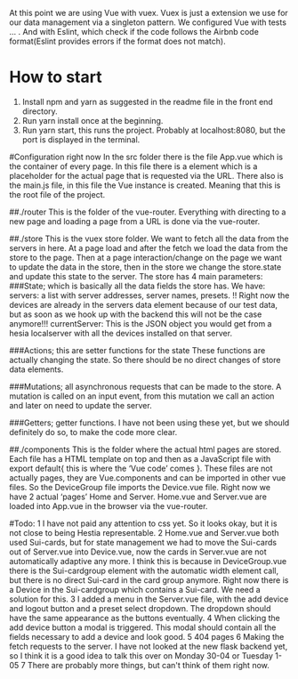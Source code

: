 At this point we are using Vue with vuex. Vuex is just a extension we use for our data management via a singleton pattern. We configured Vue with tests ... . And with Eslint, which check if the code follows the Airbnb code format(Eslint provides errors if the format does not match).

# How to start
1. Install npm and yarn as suggested in the readme file in the front end directory.
2. Run yarn install once at the beginning.
3. Run yarn start, this runs the project. Probably at localhost:8080, but the port is displayed in the terminal.

#Configuration right now
In the src folder there is the file App.vue which is the container of every page. In this file there is a <router-view> element which is a placeholder for the actual page that is requested via the URL. There also is the main.js file, in this file the Vue instance is created. Meaning that this is the root file of the project.

##./router
This is the folder of the vue-router. Everything with directing to a new page and loading a page from a URL is done via the vue-router.

##./store
This is the vuex store folder. We want to fetch all the data from the servers in here. At a page load and after the fetch we load the data from the store to the page. Then at a page interaction/change on the page we want to update the data in the store, then in the store we change the store.state and update this state to the server.
The store has 4 main parameters:
###State; which is basically all the data fields the store has.
We have:
        servers: a list with server addresses, server names, presets. !! Right now the devices are already in the servers data element because of our test data, but as soon as we hook up with the backend this will not be the case anymore!!!
        currentServer: This is the JSON object you would get from a hesia localserver with all the devices installed on that server.

###Actions; this are setter functions for the state
        These functions are actually changing the state. So there should be no direct changes of store data elements.

###Mutations; all asynchronous requests that can be made to the store.
        A mutation is called on an input event, from this mutation we call an action and later on need to update the server.

###Getters; getter functions.
        I have not been using these yet, but we should definitely do so, to make the code more clear.

##./components
This is the folder where the actual html pages are stored. Each file has a HTML template on top and then as a JavaScript file with export default{ this is where the ‘Vue code’ comes }. These files are not actually pages, they are Vue.components and can be imported in other vue files. So the DeviceGroup file imports the Device.vue file.
Right now we have 2 actual ‘pages’ Home and Server. Home.vue and Server.vue are loaded into App.vue in the browser via the vue-router.

#Todo:
1 I have not paid any attention to css yet. So it looks okay, but it is not close to being Hestia representable.
2 Home.vue and Server.vue both used Sui-cards, but for state management we had to move the Sui-cards out of Server.vue into Device.vue, now the cards in Server.vue are not automatically adaptive any more. I think this is because in DeviceGroup.vue there is the Sui-cardgroup element with the automatic width element call, but there is no direct Sui-card in the card group anymore. Right now there is a Device in the Sui-cardgroup which contains a Sui-card. We need a solution for this.
3 I added a menu in the Server.vue file, with the add device and logout button and a preset select dropdown. The dropdown should have the same appearance as the buttons eventually. 
4 When clicking the add device button a modal is triggered. This modal should contain all the fields necessary to add a device and look good.
5 404 pages
6 Making the fetch requests to the server. I have not looked at the new flask backend yet, so I think it is a good idea to talk this over on Monday 30-04 or Tuesday 1-05
7 There are probably more things, but can't think of them right now.

